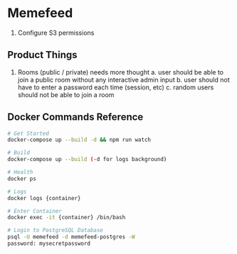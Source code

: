 # Memefeed

1. Configure S3 permissions

## Product Things

1. Rooms (public / private) needs more thought
   a. user should be able to join a public room without any interactive admin input
   b. user should not have to enter a password each time (session, etc)
   c. random users should not be able to join a room

## Docker Commands Reference

```bash
# Get Started
docker-compose up --build -d && npm run watch

# Build
docker-compose up --build (-d for logs background)

# Health
docker ps

# Logs
docker logs {container}

# Enter Container
docker exec -it {container} /bin/bash

# Login to PostgreSQL Database
psql -U memefeed -d memefeed-postgres -W
password: mysecretpassword
```
